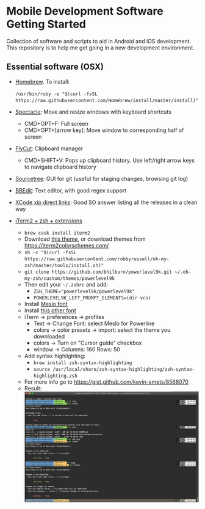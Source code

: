# Mobile Development Software Getting Started
Collection of software and scripts to aid in Android and iOS development. This repository is to help me get going in a new development environment.

## Essential software (OSX)

* [Homebrew](https://brew.sh/). To install: 
  
  `/usr/bin/ruby -e "$(curl -fsSL https://raw.githubusercontent.com/Homebrew/install/master/install)"`
* [Spectacle](https://www.spectacleapp.com/): Move and resize windows with keyboard shortcuts
  * CMD+OPT+F: Full screen
  * CMD+OPT+[arrow key]: Move window to corresponding half of screen
* [FlyCut](https://github.com/TermiT/Flycut): Clipboard manager
  * CMD+SHIFT+V: Pops up clipboard history. Use left/right arrow keys to navigate clipboard history
* [Sourcetree](https://www.sourcetreeapp.com/): GUI for git (useful for staging changes, browsing git log)
* [BBEdit](https://www.barebones.com/products/bbedit/): Text editor, with good regex support
* [XCode xip direct links](https://stackoverflow.com/a/10335943): Good SO answer listing all the releases in a clean way
* [iTerm2 + zsh + extensions](https://gist.github.com/kevin-smets/8568070)
  * `brew cask install iterm2`
  * Download [this theme](https://github.com/ReallyVasiliy/MobileDevelopmentSoft/blob/master/VasiliyTheme.itermcolors), or download themes from https://iterm2colorschemes.com/ 
  * `sh -c "$(curl -fsSL https://raw.githubusercontent.com/robbyrussell/oh-my-zsh/master/tools/install.sh)"`
  * `git clone https://github.com/bhilburn/powerlevel9k.git ~/.oh-my-zsh/custom/themes/powerlevel9k`
  * Then edit your `~/.zshrc` and add:
    * `ZSH_THEME="powerlevel9k/powerlevel9k"`
    * `POWERLEVEL9K_LEFT_PROMPT_ELEMENTS=(dir vcs)`
  * Install [Meslo font](https://github.com/powerline/fonts/blob/master/Meslo%20Slashed/Meslo%20LG%20M%20Regular%20for%20Powerline.ttf)
  * Install [this other font](https://github.com/powerline/fonts/blob/master/SourceCodePro/Source%20Code%20Pro%20for%20Powerline.otf)
  * iTerm → preferences → profiles
    * Text → Change Font: select Meslo for Powerline
    * colors → color presets → import: select the theme you downloaded
    * colors → Turn on "Cursor guide" checkbox
    * window → Columns: 160 Rows: 50
  * Add syntax highlighting:
    * `brew install zsh-syntax-highlighting`
    * `source /usr/local/share/zsh-syntax-highlighting/zsh-syntax-highlighting.zsh`
  * For more info go to https://gist.github.com/kevin-smets/8568070
  * Result:
  ![Screenshot of terminal](https://raw.githubusercontent.com/ReallyVasiliy/MobileDevelopmentSoft/master/terminal_screenshot.png)
